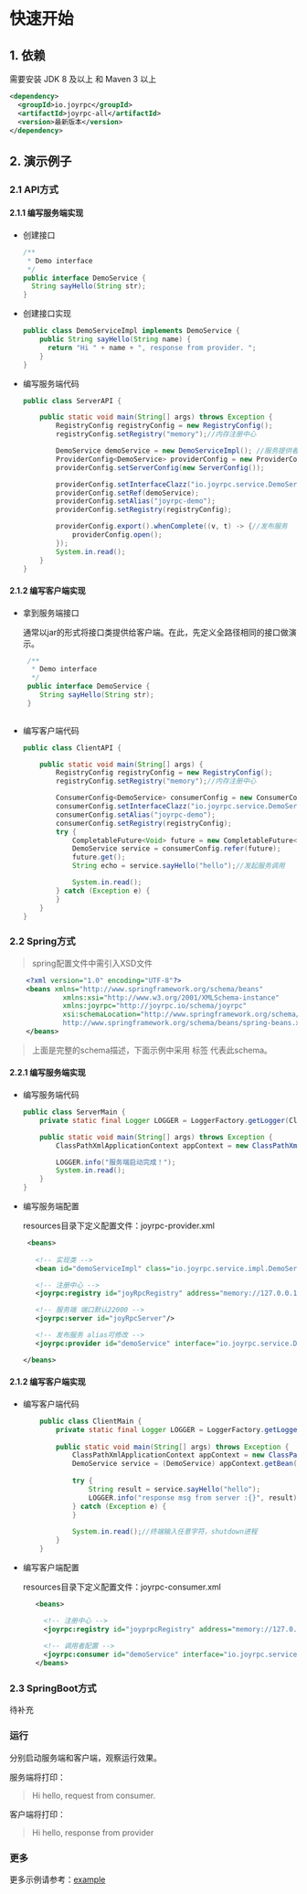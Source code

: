 快速开始
===

## 1. 依赖

  需要安装 JDK 8 及以上 和 Maven 3 以上

   ```xml
   <dependency>
     <groupId>io.joyrpc</groupId>
     <artifactId>joyrpc-all</artifactId>
     <version>最新版本</version>
   </dependency>
   ```
## 2. 演示例子

### 2.1 API方式

#### 2.1.1 编写服务端实现

  - 创建接口
  
      ```java
      /**
       * Demo interface
       */
      public interface DemoService {
        String sayHello(String str);
      }
      ```
      
  - 创建接口实现
  
       ```java
       public class DemoServiceImpl implements DemoService {
           public String sayHello(String name) {
             return "Hi " + name + ", response from provider. ";
           }
       }
       ```
  - 编写服务端代码
  
      ```java
      public class ServerAPI {
      
          public static void main(String[] args) throws Exception {
              RegistryConfig registryConfig = new RegistryConfig();
              registryConfig.setRegistry("memory");//内存注册中心
      
              DemoService demoService = new DemoServiceImpl(); //服务提供者设置
              ProviderConfig<DemoService> providerConfig = new ProviderConfig<>();
              providerConfig.setServerConfig(new ServerConfig());
      
              providerConfig.setInterfaceClazz("io.joyrpc.service.DemoService");
              providerConfig.setRef(demoService);
              providerConfig.setAlias("joyrpc-demo");
              providerConfig.setRegistry(registryConfig);
      
              providerConfig.export().whenComplete((v, t) -> {//发布服务
                  providerConfig.open();
              });
              System.in.read();
          }
      }
      ```
#### 2.1.2 编写客户端实现

  - 拿到服务端接口
  
       通常以jar的形式将接口类提供给客户端。在此，先定义全路径相同的接口做演示。
      
       ```java
        /**
         * Demo interface
         */
        public interface DemoService {
           String sayHello(String str);
        }
        
       ```
       
  - 编写客户端代码
  
      ```java
      public class ClientAPI {
      
          public static void main(String[] args) {
              RegistryConfig registryConfig = new RegistryConfig();
              registryConfig.setRegistry("memory");//内存注册中心
      
              ConsumerConfig<DemoService> consumerConfig = new ConsumerConfig<>();//consumer设置
              consumerConfig.setInterfaceClazz("io.joyrpc.service.DemoService");
              consumerConfig.setAlias("joyrpc-demo");
              consumerConfig.setRegistry(registryConfig);
              try {
                  CompletableFuture<Void> future = new CompletableFuture<Void>();
                  DemoService service = consumerConfig.refer(future);
                  future.get();
                  String echo = service.sayHello("hello");//发起服务调用
      
                  System.in.read();
              } catch (Exception e) {
              }
          }
      }
      ```

### 2.2 Spring方式
   
  > spring配置文件中需引入XSD文件

   ```xml
       <?xml version="1.0" encoding="UTF-8"?>
       <beans xmlns="http://www.springframework.org/schema/beans"
                xmlns:xsi="http://www.w3.org/2001/XMLSchema-instance" 
                xmlns:joyrpc="http://joyrpc.io/schema/joyrpc" 
                xsi:schemaLocation="http://www.springframework.org/schema/beans 
                http://www.springframework.org/schema/beans/spring-beans.xsd http://joyrpc.io/schema/joyrpc http://joyrpc.io/schema/joyrpc/joyprc.xsd">
       </beans>         
   ```
   >上面是完整的schema描述，下面示例中采用  **<beans />** 标签 代表此schema。

#### 2.2.1 编写服务端实现

   - 编写服务端代码
   
      ```java
      public class ServerMain {
          private static final Logger LOGGER = LoggerFactory.getLogger(ClientMain.class);
      
          public static void main(String[] args) throws Exception {
              ClassPathXmlApplicationContext appContext = new ClassPathXmlApplicationContext("/joyrpc-provider.xml");
      
              LOGGER.info("服务端启动完成！");
              System.in.read();
          }
      }
      ```

   
   - 编写服务端配置

      resources目录下定义配置文件：joyrpc-provider.xml
  
       ```xml
        <beans>
   
          <!-- 实现类 -->
          <bean id="demoServiceImpl" class="io.joyrpc.service.impl.DemoServiceImpl"/>
      
          <!-- 注册中心 -->
          <joyrpc:registry id="joyRpcRegistry" address="memory://127.0.0.1" registry="memory"/>
      
          <!-- 服务端 端口默认22000 -->
          <joyrpc:server id="joyRpcServer"/>
      
          <!-- 发布服务 alias可修改 -->
          <joyrpc:provider id="demoService" interface="io.joyrpc.service.DemoService" alias="joyrpc-demo" ref="demoServiceImpl" server="joyRpcServer"></joyrpc:provider>
     
      </beans>
      ```

#### 2.1.2 编写客户端实现

   - 编写客户端代码

        ```java
            public class ClientMain {
                private static final Logger LOGGER = LoggerFactory.getLogger(ClientMain.class);
            
                public static void main(String[] args) throws Exception {
                    ClassPathXmlApplicationContext appContext = new ClassPathXmlApplicationContext("/joyrpc-consumer.xml");
                    DemoService service = (DemoService) appContext.getBean("demoService");
            
                    try {
                        String result = service.sayHello("hello");
                        LOGGER.info("response msg from server :{}", result);
                    } catch (Exception e) {
                    }
               
                    System.in.read();//终端输入任意字符，shutdown进程
                }
            }
        ```
   - 编写客户端配置

        resources目录下定义配置文件：joyrpc-consumer.xml
        
        ```xml
           <beans>
      
             <!-- 注册中心 -->
             <joyrpc:registry id="joyprpcRegistry" address="memory://127.0.0.1" registry="memory"/>
         
             <!-- 调用者配置 -->
             <joyrpc:consumer id="demoService" interface="io.joyrpc.service.DemoService" alias="joyrpc-demo"></joyrpc:consumer>
           </beans>
        ```

### 2.3 SpringBoot方式 

   待补充

### 运行

   分别启动服务端和客户端，观察运行效果。

   服务端将打印：

   >Hi hello, request from consumer.

   客户端将打印：

   >Hi hello, response from provider

### 更多

   更多示例请参考：[example](../../joyrpc-example)